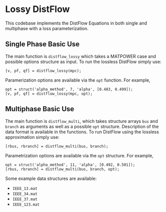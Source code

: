 # Lossy DistFlow
This codebase implements the DistFlow Equations in both single and multiphase with a loss parameterization.

## Single Phase Basic Use
The main function is `distflow_lossy` which takes a MATPOWER case and possible options structure as input.
To run the lossless DistFlow simply use:
```
[v, pf, qf] = distflow_lossy(mpc);
```

Paramerization options are available via the `opt` function.
For example,
```
opt = struct('alpha_method', 7, 'alpha', [0.483, 0.499]);
[v, pf, qf] = distflow_lossy(mpc, opt);
```

## Multiphase Basic Use
The main function is `distflow_multi`, which takes structure arrays `bus` and `branch` as arguments as well as a possible `opt` structure.
Description of the data format is available in the functions.
To run DistFlow using the lossless approximation simply use:
```
[rbus, rbranch] = distflow_multi(bus, branch);
```

Parametrization options are available via the `opt` structure.
For example,
```
opt = struct('alpha_method', 11, 'alpha', [0.492, 0.501]);
[rbus, rbranch] = distflow_multi(bus, branch, opt);
```

Some example data structures are available:
 - `IEEE_13.mat`
 - `IEEE_34.mat`
 - `IEEE_37.mat`
 - `IEEE_123.mat`

